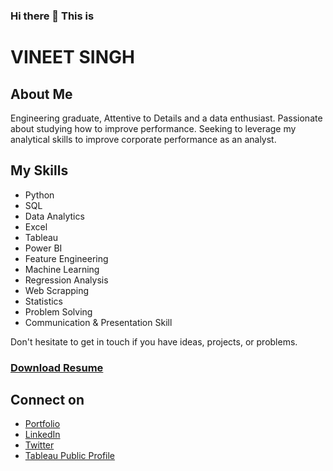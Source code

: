 ### Hi there 👋 This is

# VINEET SINGH

## About Me
Engineering graduate, Attentive to Details and a data enthusiast. Passionate about studying how to improve performance. Seeking to leverage my analytical skills to improve corporate performance as an analyst.


## My Skills
<ul>
  <li>Python</li>                                      
	<li>SQL</li>
	<li> Data Analytics</li>
	<li> Excel</li>
	<li>Tableau</li>
	<li> Power BI</li>
	<li> Feature Engineering </li>
	<li>Machine Learning</li>
	<li>Regression Analysis</li>
	<li> Web Scrapping</li>
	<li>Statistics</li>
  <li>Problem Solving</li>
  <li>Communication & Presentation Skill</li>
</ul>





Don't hesitate to get in touch if you have ideas, projects, or problems.

### <a href="https://github.com/vineetdsat/vineetdsat/raw/main/Resume.pdf" class="button">Download Resume</a>

## Connect on
- [Portfolio](https://vineetdsat.github.io/portfolio/)
- [LinkedIn](https://www.linkedin.com/in/vineet-singh-2610)
- [Twitter](https://twitter.com/VineetSingh2610/)
- [Tableau Public Profile](https://public.tableau.com/app/profile/vineet.singh3192)
